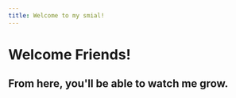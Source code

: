 ```yaml
---
title: Welcome to my smial!
---
```


<h1>Welcome Friends!</h1>

<h2>From here, you'll be able to watch me grow.</h2>
